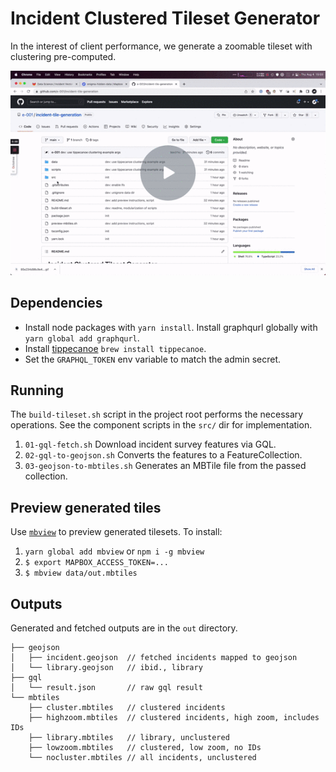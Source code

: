 # Incident Clustered Tileset Generator

In the interest of client performance, we generate a zoomable tileset with clustering pre-computed.

[![a video introducing tippecanoe](docs/tip.gif "tippecanoe introduction")](https://www.loom.com/share/44187d495b2c4c91a3a45ad0c1c4792f)


## Dependencies
- Install node packages with `yarn install`. Install graphqurl globally with `yarn global add graphqurl`.
- Install [tippecanoe](https://github.com/mapbox/tippecanoe#installation) `brew install tippecanoe`.
- Set the `GRAPHQL_TOKEN` env variable to match the admin secret.

## Running
The `build-tileset.sh` script in the project root performs the necessary operations. See the component scripts in the `src/` dir for implementation.

1. `01-gql-fetch.sh` Download incident survey features via GQL.
2. `02-gql-to-geojson.sh` Converts the features to a FeatureCollection.
3. `03-geojson-to-mbtiles.sh` Generates an MBTile file from the passed collection.

## Preview generated tiles
Use [`mbview`](https://github.com/mapbox/mbview) to preview generated tilesets. To install:
1. `yarn global add mbview` or `npm i -g mbview`
2. `$ export MAPBOX_ACCESS_TOKEN=...`
2. `$ mbview data/out.mbtiles`

## Outputs
Generated and fetched outputs are in the `out` directory.
```
├── geojson
│   ├── incident.geojson  // fetched incidents mapped to geojson
│   └── library.geojson   // ibid., library
├── gql
│   └── result.json       // raw gql result
└── mbtiles
    ├── cluster.mbtiles   // clustered incidents
    ├── highzoom.mbtiles  // clustered incidents, high zoom, includes IDs
    ├── library.mbtiles   // library, unclustered
    ├── lowzoom.mbtiles   // clustered, low zoom, no IDs
    └── nocluster.mbtiles // all incidents, unclustered
```
